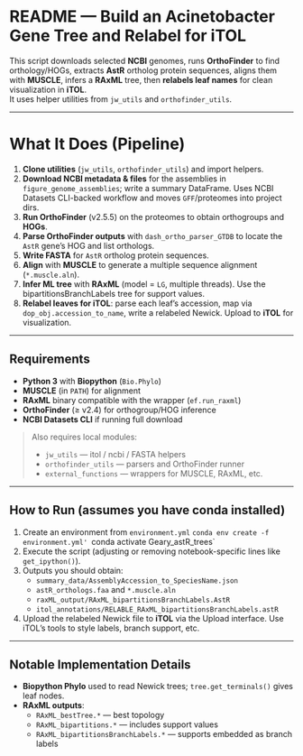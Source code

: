 # README — Build an Acinetobacter Gene Tree and Relabel for iTOL

This script downloads selected **NCBI** genomes, runs **OrthoFinder** to find orthology/HOGs, extracts **AstR** ortholog protein sequences, aligns them with **MUSCLE**, infers a **RAxML** tree, then **relabels leaf names** for clean visualization in **iTOL**.  
It uses helper utilities from `jw_utils` and `orthofinder_utils`.  

---

# What It Does (Pipeline)

1. **Clone utilities** (`jw_utils`, `orthofinder_utils`) and import helpers.  
2. **Download NCBI metadata & files** for the assemblies in `figure_genome_assemblies`; write a summary DataFrame. Uses NCBI Datasets CLI-backed workflow and moves `GFF`/proteomes into project dirs.  
3. **Run OrthoFinder** (v2.5.5) on the proteomes to obtain orthogroups and **HOGs**.  
4. **Parse OrthoFinder outputs** with `dash_ortho_parser_GTDB` to locate the `AstR` gene’s HOG and list orthologs.  
5. **Write FASTA** for `AstR` ortholog protein sequences.  
6. **Align** with **MUSCLE** to generate a multiple sequence alignment (`*.muscle.aln`).  
7. **Infer ML tree** with **RAxML** (model = `LG`, multiple threads). Use the bipartitionsBranchLabels tree for support values.  
8. **Relabel leaves for iTOL**: parse each leaf’s accession, map via `dop_obj.accession_to_name`, write a relabeled Newick. Upload to **iTOL** for visualization.

---


## Requirements

- **Python 3** with **Biopython** (`Bio.Phylo`)  
- **MUSCLE** (in `PATH`) for alignment  
- **RAxML** binary compatible with the wrapper (`ef.run_raxml`)  
- **OrthoFinder** (≥ v2.4) for orthogroup/HOG inference  
- **NCBI Datasets CLI** if running full download  

> Also requires local modules:
> * `jw_utils` — itol / ncbi / FASTA helpers  
> * `orthofinder_utils` — parsers and OrthoFinder runner  
> * `external_functions` — wrappers for MUSCLE, RAxML, etc.

---

## How to Run (assumes you have conda installed)

1. Create an environment from `environment.yml`
   `conda env create -f environment.yml'
   `conda activate Geary_astR_trees` 
3. Execute the script (adjusting or removing notebook-specific lines like `get_ipython()`).  
4. Outputs you should obtain:
   - `summary_data/AssemblyAccession_to_SpeciesName.json`
   - `astR_orthologs.faa` and `*.muscle.aln`
   - `raxML_output/RAxML_bipartitionsBranchLabels.AstR`
   - `itol_annotations/RELABLE_RAxML_bipartitionsBranchLabels.astR`
5. Upload the relabeled Newick file to **iTOL** via the Upload interface. Use iTOL’s tools to style labels, branch support, etc.

---

## Notable Implementation Details

- **Biopython Phylo** used to read Newick trees; `tree.get_terminals()` gives leaf nodes.  
- **RAxML outputs**:
  * `RAxML_bestTree.*` — best topology  
  * `RAxML_bipartitions.*` — includes support values  
  * `RAxML_bipartitionsBranchLabels.*` — supports embedded as branch labels  


